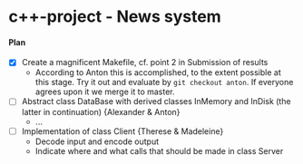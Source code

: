 # c++-project - News system #

#### Plan ####

- [x] Create a magnificent Makefile, cf. point 2 in Submission of results
  * According to Anton this is accomplished, to the extent possible at this stage. Try it out and evaluate by `git checkout anton`. If everyone agrees upon it we merge it to master. 
- [ ] Abstract class DataBase with derived classes InMemory and InDisk (the latter in continuation) {Alexander & Anton}
  * ...
- [ ] Implementation of class Client {Therese & Madeleine}
  * Decode input and encode output
  * Indicate where and what calls that should be made in class Server
